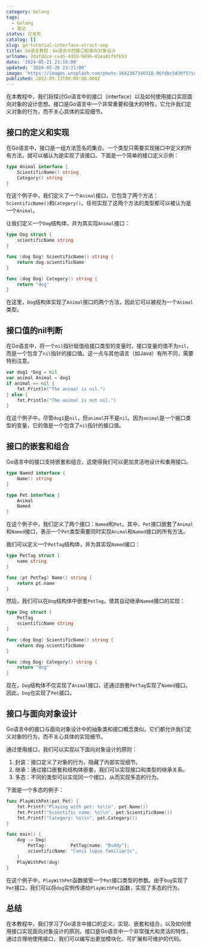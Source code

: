 ```yaml
---
category: Golang
tags:
  - Golang
  - 笔记
status: 已发布
catalog: []
slug: go-tutorial-interface-struct-oop
title: Go语言教程：Go语言中的接口和面向对象设计
urlname: 7dafd2ce-ce45-4d58-9896-02ea81f6fb93
date: '2024-05-21 23:16:00'
updated: '2024-05-26 23:31:00'
image: 'https://images.unsplash.com/photo-1642367340318-96fdbc5d30f5?ixlib=rb-4.0.3&q=85&fm=jpg&crop=entropy&cs=srgb'
published: 2022-05-13T08:00:00.000Z
---
```


在本教程中，我们将探讨Go语言中的接口（interface）以及如何使用接口实现面向对象的设计思想。接口是Go语言中一个非常重要和强大的特性，它允许我们定义对象的行为，而不关心具体的实现细节。


## 接口的定义和实现


在Go语言中，接口是一组方法签名的集合。一个类型只需要实现接口中定义的所有方法，就可以被认为是实现了该接口。下面是一个简单的接口定义示例：


```go
type Animal interface {
    ScientificName() string
    Category() string
}

```


在这个例子中，我们定义了一个`Animal`接口，它包含了两个方法：`ScientificName()`和`Category()`。任何实现了这两个方法的类型都可以被认为是一个`Animal`。


让我们定义一个`Dog`结构体，并为其实现`Animal`接口：


```go
type Dog struct {
    scientificName string
}

func (dog Dog) ScientificName() string {
    return dog.scientificName
}

func (dog Dog) Category() string {
    return "dog"
}

```


在这里，`Dog`结构体实现了`Animal`接口的两个方法，因此它可以被视为一个`Animal`类型。


## 接口值的nil判断


在Go语言中，将一个`nil`指针赋值给接口类型的变量时，接口变量的值不为`nil`，而是一个包含了`nil`指针的接口值。这一点与其他语言（如Java）有所不同，需要特别注意。


```go
var dog1 *Dog = nil
var animal Animal = dog1
if animal == nil {
    fmt.Println("The animal is nil.")
} else {
    fmt.Println("The animal is not nil.")
}

```


在这个例子中，尽管`dog1`是`nil`，但`animal`并不是`nil`。因为`animal`是一个接口类型的变量，它的值是一个包含了`nil`指针的接口值。


## 接口的嵌套和组合


Go语言中的接口支持嵌套和组合，这使得我们可以更加灵活地设计和重用接口。


```go
type Named interface {
    Name() string
}

type Pet interface {
    Animal
    Named
}

```


在这个例子中，我们定义了两个接口：`Named`和`Pet`。其中，`Pet`接口嵌套了`Animal`和`Named`接口，表示一个`Pet`类型需要同时实现`Animal`和`Named`接口的所有方法。


我们可以定义一个`PetTag`结构体，并为其实现`Named`接口：


```go
type PetTag struct {
    name string
}

func (pt PetTag) Name() string {
    return pt.name
}

```


然后，我们可以在`Dog`结构体中嵌套`PetTag`，使其自动继承`Named`接口的实现：


```go
type Dog struct {
    PetTag
    scientificName string
}

func (dog Dog) ScientificName() string {
    return dog.scientificName
}

func (dog Dog) Category() string {
    return "dog"
}

```


现在，`Dog`结构体不仅实现了`Animal`接口，还通过嵌套`PetTag`实现了`Named`接口。因此，`Dog`也实现了`Pet`接口。


## 接口与面向对象设计


Go语言中的接口与面向对象设计中的抽象类和接口概念类似。它们都允许我们定义对象的行为，而不关心具体的实现细节。


通过使用接口，我们可以实现以下面向对象设计的原则：

1. 封装：接口定义了对象的行为，隐藏了内部实现细节。
2. 继承：通过接口嵌套和结构体嵌套，我们可以实现接口和类型的继承关系。
3. 多态：不同的类型可以实现同一个接口，从而实现多态的行为。

下面是一个多态的例子：


```go
func PlayWithPet(pet Pet) {
    fmt.Printf("Playing with pet: %s\\n", pet.Name())
    fmt.Printf("Scientific name: %s\\n", pet.ScientificName())
    fmt.Printf("Category: %s\\n", pet.Category())
}

func main() {
    dog := Dog{
        PetTag:         PetTag{name: "Buddy"},
        scientificName: "Canis lupus familiaris",
    }
    PlayWithPet(dog)
}

```


在这个例子中，`PlayWithPet`函数接受一个`Pet`接口类型的参数。由于`Dog`实现了`Pet`接口，我们可以将`dog`实例传递给`PlayWithPet`函数，实现了多态的行为。


## 总结


在本教程中，我们学习了Go语言中接口的定义、实现、嵌套和组合，以及如何使用接口实现面向对象设计的原则。接口是Go语言中一个非常强大和灵活的特性，通过合理地使用接口，我们可以编写出更加模块化、可扩展和可维护的代码。

